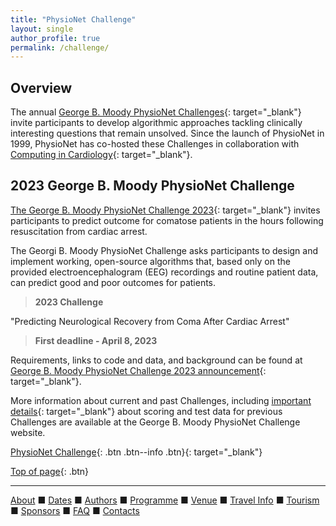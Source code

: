 ```yaml
---
title: "PhysioNet Challenge"
layout: single
author_profile: true
permalink: /challenge/
---
```

<a name="top"></a>

## Overview

The annual [George B. Moody PhysioNet Challenges](https://physionetchallenges.org/){: target="_blank"} invite participants to develop algorithmic approaches tackling clinically interesting questions that remain unsolved. Since the launch of PhysioNet in 1999, PhysioNet has co-hosted these Challenges in collaboration with [Computing in Cardiology](https://cinc.org/){: target="_blank"}.

## 2023 George B. Moody PhysioNet Challenge

[The George B. Moody PhysioNet Challenge 2023](https://moody-challenge.physionet.org/2023/){: target="_blank"} invites participants to predict outcome for comatose patients in the hours following resuscitation from cardiac arrest. 

The Georgi B. Moody PhysioNet Challenge asks participants to design and implement working, open-source algorithms that, based only on the provided electroencephalogram (EEG) recordings and routine patient data, can predict good and poor outcomes for patients. 

> **2023 Challenge**

"Predicting Neurological Recovery from Coma After Cardiac Arrest"

> **First deadline - April 8, 2023**

Requirements, links to code and data, and background can be found at [George B. Moody PhysioNet Challenge 2023 announcement](https://moody-challenge.physionet.org/2023/){: target="_blank"}.

More information about current and past Challenges, including [important details](https://moody-challenge.physionet.org/faq/){: target="_blank"} about scoring and test data for previous Challenges are available at the George B. Moody PhysioNet Challenge website.

[PhysioNet Challenge](https://physionetchallenges.org/){: .btn .btn--info .btn}{: target="_blank"}

[Top of page](#top){: .btn}

---

[About](../about/) &#9632; [Dates](../dates/) &#9632; [Authors](../authors) &#9632; [Programme](../programme/) &#9632; [Venue](../venue/) &#9632; [Travel Info](../travel) &#9632; [Tourism](../tourism/) &#9632; [Sponsors](../sponsors/) &#9632; [FAQ](../faq/) &#9632; [Contacts](../contact/)
